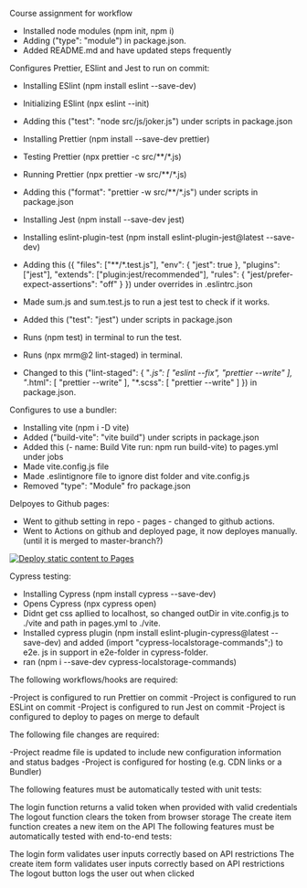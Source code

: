 Course assignment for workflow


- Installed node modules (npm init, npm i)
- Adding ("type": "module") in package.json.
- Added README.md and have updated steps frequently 



Configures Prettier, ESlint and Jest to run on commit:

- Installing ESlint (npm install eslint --save-dev)
- Initializing ESlint (npx eslint --init)
- Adding this ("test": "node src/js/joker.js") under scripts in package.json

- Installing Prettier (npm install --save-dev prettier)
- Testing Prettier (npx prettier -c src/**/*.js)
- Running Prettier (npx prettier -w src/**/*.js)
- Adding this ("format": "prettier -w src/**/*.js") under scripts in package.json

- Installing Jest (npm install --save-dev jest)
- Installing eslint-plugin-test (npm install eslint-plugin-jest@latest --save-dev)
- Adding this ({
        "files": ["**/*.test.js"],
        "env": { "jest": true },
        "plugins": ["jest"],
        "extends": ["plugin:jest/recommended"],
        "rules": { "jest/prefer-expect-assertions": "off" }
      }) under overrides in .eslintrc.json
- Made sum.js and sum.test.js to run a jest test to check if it works.
- Added this ("test": "jest") under scripts in package.json
- Runs (npm test) in terminal to run the test.

- Runs (npx mrm@2 lint-staged) in terminal.
- Changed to this ("lint-staged": {
  "*.js": [
    "eslint --fix",
    "prettier --write"
  ],
  "*.html": [
    "prettier --write"
  ],
  "*.scss": [
    "prettier --write"
  ]
}) in package.json.


Configures to use a bundler:
- Installing vite (npm i -D vite)
- Added ("build-vite": "vite build") under scripts in package.json
- Added this (- name: Build Vite
        run: npm run build-vite) to pages.yml under jobs
- Made vite.config.js file
- Made .eslintignore file to ignore dist folder and vite.config.js
- Removed "type": "Module" fro package.json


Delpoyes to Github pages:
- Went to github setting in repo - pages - changed to github actions.
- Went to Actions on github and deployed page, it now deployes manually. (until it is merged to master-branch?)

[![Deploy static content to Pages](https://github.com/marthebull/social-media-client/actions/workflows/pages.yml/badge.svg)](https://github.com/marthebull/social-media-client/actions/workflows/pages.yml)


Cypress testing:

- Installing Cypress (npm install cypress --save-dev)
- Opens Cypress (npx cypress open)
- Didnt get css apllied to localhost, so changed outDir in vite.config.js to ./vite and path in pages.yml to ./vite.
- Installed cypress plugin (npm install eslint-plugin-cypress@latest --save-dev) and added (import "cypress-localstorage-commands";) to e2e. js in support in e2e-folder in cypress-folder.
- ran (npm i --save-dev cypress-localstorage-commands)






The following workflows/hooks are required:

-Project is configured to run Prettier on commit
-Project is configured to run ESLint on commit
-Project is configured to run Jest on commit
-Project is configured to deploy to pages on merge to default

The following file changes are required:

-Project readme file is updated to include new configuration information and status badges
-Project is configured for hosting (e.g. CDN links or a Bundler)

The following features must be automatically tested with unit tests:

The login function returns a valid token when provided with valid credentials
The logout function clears the token from browser storage
The create item function creates a new item on the API
The following features must be automatically tested with end-to-end tests:

The login form validates user inputs correctly based on API restrictions
The create item form validates user inputs correctly based on API restrictions
The logout button logs the user out when clicked